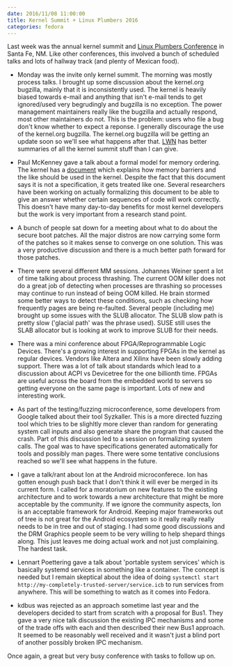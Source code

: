 ```yaml
---
date: 2016/11/08 11:00:00
title: Kernel Summit + Linux Plumbers 2016
categories: fedora
---
```

Last week was the annual kernel summit and [Linux Plumbers Conference](https://www.linuxplumbersconf.org/2016/)
in Santa Fe, NM. Like other conferences, this involved a bunch of scheduled
talks and lots of hallway track (and plenty of Mexican food).

- Monday was the invite only kernel summit. The morning was mostly process
talks. I brought up some discussion about the kernel.org bugzilla, mainly that
it is inconsistently used. The kernel is heavily biased towards e-mail and
anything that isn't e-mail tends to get ignored/used very begrudingly and
bugzilla is no exception. The power management maintainers really like the
bugzilla and actually respond, most other maintainers do not. This is the
problem: users who file a bug don't know whether to expect a reponse. I
generally discourage the use of the kernel.org bugzilla. The kernel.org
bugzilla will be getting an update soon so we'll see what happens after that.
[LWN](http://www.lwn.net) has better summaries of all the kernel summit stuff
than I can give.

- Paul McKenney gave a talk about a formal model for memory ordering. The
kernel has a [document](https://git.kernel.org/cgit/linux/kernel/git/torvalds/linux.git/tree/Documentation/memory-barriers.txt)
which explains how memory barriers and the like should be used in the kernel.
Despite the fact that this document says it is not a specification, it gets
treated like one. Several researchers have been working on actually formalizing
this document to be able to give an answer whether certain sequences of code
will work correctly. This doesn't have many day-to-day benefits for most kernel
developers but the work is very important from a research stand point.

- A bunch of people sat down for a meeting about what to do about the secure
boot patches. All the major distros are now carrying some form of the patches
so it makes sense to converge on one solution. This was a very productive
discussion and there is a much better path forward for those patches.

- There were several different MM sessions. Johannes Weiner spent a lot of time
talking about process thrashing. The current OOM killer does not do a great
job of detecting when processes are thrashing so processes may continue to
run instead of being OOM killed. He brain stormed some better ways to detect
these conditions, such as checking how frequently pages are being re-faulted.
Several people (including me) brought up some issues with the SLUB allocator.
The SLUB slow path is pretty slow ('glacial path' was the phrase used). SUSE
still uses the SLAB allocator but is looking at work to improve SLUB for
their needs.

- There was a mini conference about FPGA/Reprogrammable Logic Devices. There's
a growing interest in supporting FPGAs in the kernel as regular devices. Vendors
like Altera and Xilinx have been slowly adding support. There was a lot of
talk about standards which lead to a discussion about ACPI vs Devicetree for
the one billionth time. FPGAs are useful across the board from the embedded
world to servers so getting everyone on the same page is important. Lots of
new and interesting work.

- As part of the testing/fuzzing microconference, some developers from Google
talked about their tool Syzkaller. This is a more directed fuzzing tool which
tries to be slighltly more clever than random for generating system call
inputs and also generate share the program that caused the crash. Part of
this discussion led to a session on formalizing system calls. The goal was
to have specifications generated automatically for tools and possibly man
pages. There were some tentative conclusions reached so we'll see what happens
in the future.

- I gave a talk/rant about Ion at the Android microconferece. Ion has gotten
enough push back that I don't think it will ever be merged in its current form.
I called for a moratorium on new features to the existing architecture and to
work towards a new architecture that might be more acceptable by the community.
If we ignore the community aspects, Ion is an acceptable framework for Android.
Keeping major frameworks out of tree is not great for the Android ecosystem
so it really really really needs to be in tree and out of staging. I had some
good discussions and the DRM Graphics people seem to be very willing to
help shepard things along. This just leaves me doing actual work and not just
complaining. The hardest task.

- Lennart Poettering gave a talk about 'portable system services' which is
basically systemd services in something like a container. The concept is needed
but I remain skeptical about the idea of doing `systemctl start
http://my-completely-trusted-server/service.icb` to run services from anywhere.
This will be something to watch as it comes into Fedora.

- kdbus was rejected as an approach sometime last year and the developers
decided to start from scratch with a proposal for Bus1. They gave a very nice
talk discussion the existing IPC mechanisms and some of the trade offs with
each and then described their new Bus1 approach. It seemed to be reasonably
well received and it wasn't just a blind port of another possibly broken IPC
mechanism.

Once again, a great but very busy conference with tasks to follow up on.
